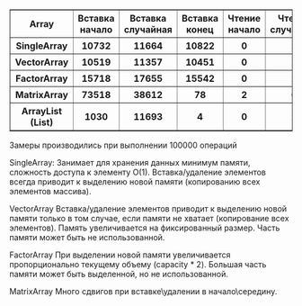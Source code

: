 <table border="1">

<tr>
<th>Array</th>
<th>Вставка начало</th><th>Вставка случайная</th><th>Вставка конец</th>
<th>Чтение начало</th><th>Чтение случайная</th><th>Чтение конец</th>
<th>Удаление начало</th><th>Удаление случайная</th><th>Удаление конец</th>
</tr>

<tr>
<th>SingleArray</th>
<th>10732</th><th>11664</th><th>10822</th>
<th>0</th><th>2</th><th>0</th>
<th>9811</th><th>2778</th><th>1603</th>
</tr>

<tr>
<th>VectorArray</th>
<th>10519</th><th>11357</th><th>10451</th>
<th>0</th><th>2</th><th>0</th>
<th>968</th><th>451</th><th>4</th>
</tr>

<tr>
<th>FactorArray</th>
<th>15718</th><th>17655</th><th>15542</th>
<th>0</th><th>2</th><th>0</th>
<th>967</th><th>466</th><th>3</th>
</tr>

<tr>
<th>MatrixArray</th>
<th>73518</th><th>38612</th><th>78</th>
<th>2</th><th>6</th><th>3</th>
<th>76294</th><th>37108</th><th>13</th>
</tr>

<tr>
<th>ArrayList (List)</th>
<th>1030</th><th>11693</th><th>4</th>
<th>0</th><th>2</th><th>1</th>
<th>1014</th><th>477</th><th>2</th>
</tr>

</table>

Замеры производились при выполнении 100000 операций 

SingleArray:
Занимает для хранения данных минимум памяти, сложность доступа к элементу О(1).
Вставка/удаление элементов всегда приводит к выделению новой памяти (копированию всех элементов массива).

VectorArray
Вставка/удаление элементов приводит к выделению новой памяти только в том случае, если памяти не хватает (копирование всех элементов).
Память увеличивается на фиксированный размер. Часть памяти может быть не использованной.

FactorArray
При выделении новой памяти увеличивается пропорционально текущему объему (capacity * 2).
Большая часть памяти может быть выделенной, но не использованной.

MatrixArray
Много сдвигов при вставке\удалении в начало\середину.
